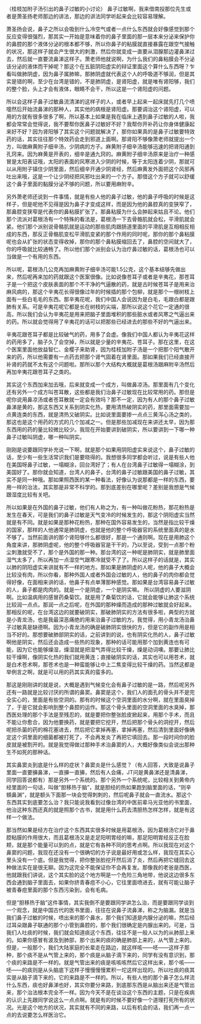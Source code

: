 （桂枝加附子汤引出的鼻子过敏的小讨论）
鼻子过敏啊，我来借南投那位先生或者是萧圣扬老师那边的讲法，那边的讲法同学听起来会比较容易理解。

萧圣扬会说，鼻子之所以会吸到什么冷空气或者一点什么东西就会好像感觉到那个反应变得很强烈，那其实一开始是意味着你的鼻子里面的那一层本来分泌来保护你的鼻腔的那个液体分泌的根本都不够，所以你鼻子的粘膜就直接暴露在跟空气接触的状况，那这样子就会产生很大的刺激，然后你就变成一直要从泪腺那边灌鼻涕过去，然后就一直要流鼻涕这样子。萧老师他就说啊，为什么我们的鼻粘膜会不分泌该分泌的液体而干掉呢？那这个在五脏阴阳虚实的辩证里面这个算什么东西呀？乍看叫做肺阴虚，因为鼻子属肺嘛，那肺阴虚就代表这个人的呼吸道不够润，但是其实是错的啊，至少在台湾是错的，不是肺阴虚，是肾阳虚，就是唯有肾阳够，我们的整个脸，头上才会有液体，眼睛不会干，所以这是一个肾阳虚的问题。

所以会这样子鼻子过敏鼻流清涕的这样子的人，或者早上起来一起床就先打几个喷嚏然后开始流鼻涕的那种人，其实他的病根是肾阳虚。那要调治这个肾阳虚，可以用的方就有很多很多了啊，所以基本上如果是我在临床上遇到鼻子过敏的人啦，我都会常常会觉得说，我不要帮你医鼻子过敏好不好？我帮你开补药让你身体健康起来好不好？因为肾阳够了其实这个问题就解决了，那你如果真的是鼻子过敏要特效药的话，其实往往那个特效药会走到邪道上面啊。那肾阳不够像萧老师就提出一个方，叫做麻黄附子细辛汤，少阴病的方子。麻黄附子细辛汤能够迅速的把肾阳通到孔窍来。因为麻黄是开表的，细辛是通九窍的。麻黄附子细辛汤原来是治疗一种感冒是太阳表证哦，太阳的表面的风寒进入少阴的时候，等于太阳连着少阴，那就可以从用附子镇住少阴里面，然后细辛开通少阴肾经，然后麻黄发外面把这个风邪再吐出来哦，这是一个让少阴经把风邪吐出来的一个方子。那借这个方子就可以舒缓这个鼻子里面的黏膜分泌不够的问题，所以要用麻附辛。

另外萧老师还说到一件事情，就是有些人他的鼻子过敏，他的鼻子呼吸的时候是这样子，但是呢他不见得是因为鼻子才变成这样，而是因为他的鼻腔真的变狭窄了，那鼻腔变狭窄是代表你的鼻粘膜扩张了。那鼻粘膜为什么会肿起来姑且不论。他们那个流派对葛根汤有一个特殊的看法是，葛根汤一下去骨骼肌就会松，平滑肌就会紧。他们那个派别说骨骼肌就是运动的那些肌肉跟肠道里面的平滑肌是互相相反相成的东西，那反正骨骼肌变松平滑肌变紧的那个作用的同时呢，那你的那个鼻粘膜呢也会从扩张的状态变得收掉，那你的那个鼻粘膜缩回去了，鼻腔的空间就大了，你的呼吸就比较通畅了。所以他们那个派别会认为治疗鼻过敏的话，葛根汤也可以当做是一个有用的东西。

所以呢，葛根汤几公克再加麻黄附子细辛汤可能1.5公克，这个基本结够先做出来，然后呢再来加的药就跟这个医案很像。比如说像苍耳子或者是辛夷花，那苍耳子是一个把这个皮肤表面的那个不干净的气逼散的药，就是古时候苍耳子是用来治麻风病的，那这个辛夷花长得很像过年的时候插的那个包柳，就是那个一根树枝上面有一些白毛毛的东西。那辛夷花呢，我们中国人会说因为是白毛，毛跟白都是跟肺有关系。可是辛夷花呢它都是长在树枝的尖端，那所以说这个花它一定通的很高，所以我们会认为辛夷花是用来把脑子里面堆积的那些脏水或者风寒之气逼出来的药。所以就会觉得用了辛夷花的话可以把那些已经进去的那些不好的气逼出来。

辛夷花跟苍耳子都是比较破气的药，用多了会虚。像我们中国人都认为辛夷花这样的药用多了，脑子久了会空掉，所以就是少量的辛夷花、苍耳子。那在这里，在这个医案里面他放益智仁、金樱子来助肾，因为桂枝加附子汤是一个把那个阳气散开来的药，所以他需要有一点药去把那个肾气固着在肾里面。那如果我们已经直接开补肾的药就不太有这个问题啦。那所以那个大结构大概就是葛根汤跟麻附辛汤然后再加辛夷花跟苍耳子之类的。

其实这个东西加来加去哦，后来就变成一个成方，叫做鼻凉汤。那里面有几个变化还有另外一个成方叫苍耳散，这些都是我们治鼻子过敏现在比较常用的药。那但是呢你说用鼻凉汤或者苍耳散就一定会有效吗？那不一定，因为有人的那个鼻子过敏鼻涕是黄的，那这东西又关系到阴实化热，要用清热破阴实的药，那里面需要加一点黄连类的东西，就是清热又破阴实。比如说里面要掺一点点三黄泻心汤之类的，那这也是这个用药的方式的几个加减之一。但是那些加减现在来讲还太早，因为那东西用的药的量比较微比较少。我现在开始要讲到破阴实，所以要讲到一下哪一种鼻子过敏叫阴虚，哪一种叫阴实。

刚刚是说要跟同学补充说一下啊，就是那个如果用阴阳虚实来说这个，鼻子过敏的话，至少有一些生活常识我们是要晓得的。我想很多同学都会听过，说是有些人他在美国呀鼻子过敏，一塌糊涂，回台湾好了；有人在台湾鼻子过敏得一塌糊涂，到美国好了。那你就会知道，台湾人的鼻子，台湾的鼻子过敏跟美国的鼻子过敏，其实不是同一种哦。那如果照西医的某一种看法，好像认为说那都是一样的东西，要用一样的治法，其实那是非常不科学的。那到底差别在哪里呢？差别是我想是气候跟湿度比较有关吧。

所以如果是在外国的鼻子过敏，他们有人称之为，有一种叫做花粉热，那花粉热是发生在春天，可是我们的鼻子过敏是天气变冷的时候发生的，那这个阴阳虚实当然就是有不同。就是如果是那种花粉热，那种在国外容易发生的，当然是指比较干燥的国家，那样的人他通常是肺阴虚，也就是他的整个呼吸器官的系统里面真的是水不够了。当然前面讲的那个肾阳够什么都很好，那是一个通则啊。现在是用肺这个角度来讲，那肺阴虚呢，他的整个呼吸器官是干干的，乃以至说，受到一点那个粉尘刺激就受不了，那个是外国的那一种。那台湾的这一种呢是肺阴实，就是肺里面湿气太多了，所以再加一点湿空气跟寒冷就受不了了。所以这样子的话就是，其实以肺的阴阳虚实来讲就有不一样的地方。那如果是肺阴虚的人呢，他的鼻子大概会比较没有肉，所以你看，那种外国人或者外国会过敏的人，他的鼻子的肉你都会觉得好像，在面相来讲的话，他鼻子有点单薄那种感觉。那如果是台湾容易鼻子过敏的人，鼻子都是肉肉的。就是一个是阴虚，一个是阴实嘛。
所以阴虚的人要滋阴啊。比如温病用的感冒药桑菊饮。就是用了桑菊饮的话，它就会能够让肺这个系统比较润一点点。那润一点之后呢，在外国的那种燥而造成的那种过敏就会好起来。那相反的呢，在台湾这边的就要破阴实，那破肺阴实的方法有很多啦，典型的方就是小青龙汤，也是我最深恶痛绝的用来治鼻子过敏的方。我觉得，用小青龙汤治鼻子过敏真是缺德啊。因为小青龙汤的确是破肺阴实很快的方，但是它的副作用是相当不好的。那想要破肺部阴实的话，之前讲到的说，也有阴实化热的人，鼻子过敏啊他是阴实，然后还会造成一些热的现象，那种的话可能用那个加到黄连也有可能，因为它也能够燥湿，燥湿就是把湿气弄得比较干燥，燥是动词噢。那要让肺比较干燥啊，像阴实化热的我们就用黄连；直接破阴实的话，其实也可以用苍术，就是白术苍术啊，那苍术也是一种蛮能够让中上二焦变得比较干燥的药。当然这都是举例言之啊，就是可以用的药其实真的蛮多的。

那这是刚刚讲的就是说，大概是遇到气候变化会有鼻子过敏的是一路，然后呢另外还有一路就是比较讨厌的所谓的鼻窦。鼻窦是这个，我们人的面孔的骨头并不是完全实心的，里面是有些空洞的。那有的时候这个空洞里面的水分啊，就在里面臭掉了，于是它就会影响到整个鼻腔的运作。那这个骨头里面的空洞里面的水臭掉，那西医处理的那个手法是至残忍的，就是要把你整张脸皮掀起来，用那个手术，而且不能让你愈合，因为他要换药，就是要把它挖开，然后把那个骨头的洞挖开，然后呢把杀菌的药的棉花塞进去，然后把它拿掉再塞，拿掉再塞，然后清到里面好像确定这个洞里面的细菌都被打死了，不会再发炎了再把它填回去。那一段时间你的脸皮就是被割开的。就是我觉得做过那种手术治鼻窦的人，大概好像类似会说出那种生不如死的那种话。

其实鼻窦炎到底是什么样的症状？鼻窦炎是什么感觉？（有人回答，大致是说鼻子里面一直要擤鼻涕，一直擤一直擤，然后有人会痛，JT问是黄鼻涕还是清鼻涕，同学回答说都有）那是另外一个系统的。那个另外一个系统呢，比较相关到黄帝内经里面的一句话，叫做“胆移热于脑”，就是胆经的热如果跑到脑里面的话，“则辛頞鼻渊”，就是额头下面那一块会觉得刺刺的，然后呢鼻子就会一直流水。那这个东西其实到底要怎么治？我只能说我看到过像台湾的中医前辈马光亚他的书里面，他治这种东西还真的就是照那个古书，就是用什么药去清胆热怎样怎样，就是有这样一个做法。

那当然如果是经方在治疗这个东西其实很多时候是用葛根汤，因为葛根汤它对于鼻腔粘膜的作用很大，而且葛根汤又是走足阳明胃经的嘛，那足阳明胃经反正在脸颊，就是那个能量可以到的点，就是它有各种不同的思考点啊。所以我现在对这个鼻窦的问题，我现在还没有一个很确切的方子说是最好用或怎么样，我现在其实心里头没有一个底。但是我觉得，把你整张脸挖开然后消了炎，然后再把它缝回去这种做法实在是很无聊。因为这完全不能保证你不会再复发。那像我的老爸是西医，他就跟我们讲说，这个其实脸的这个地方啊是一个危险三角地带，他说这边很多东西会通到脑子里面去，如果你挤青春痘不小心，它往里面喷进去，就有可能让脑子被青春痘里面的那个东西污染到，会有毛病。

但是“胆移热于脑”这件事情，其实我倒不是要跟同学讲怎么治，而是要跟同学谈到一个观念，就是中国古代的医书里面，往往在说鼻子流鼻涕，称之为脑漏。就是当我们鼻子过敏的时候，喷出来的那个鼻水，那个我们知道是内腺分泌的嘛，然后经过耳朵跟鼻子联通的那个小管到鼻腔的，那个我们很确定是内腺出来的。可是，当我们人吐痰的时候，我们就会知道痰这个东西，往往不是一般人以为的从肺部上来的。如果你感冒有波及到肺部，那个出来的痰的确是肺部上来的，从气管上来的。但是，一般那个，我们大陆家庭的长辈走在路边，就这样咳——呸——这样子那种，那个痰不是从气管上来的，那个痰是从脑子滴下来的，同学有没有意识到，那个痰的来路是不一样的。就是气管出来的痰是咳咳咳然后它这样出来，那个咳——呸——的痰则是从头脑底下这样子慢慢慢慢累积一坨这样出现的。所以吐痰的痰其实是从脑子滴下来的，它的来路是不一样的。所以，有些人他的那个鼻子怎么样流什么东西，痰也好鼻涕也好，其实你要分来路，到底那东西是从脑出来还是气管出来，那个治法根本完全不一样。因为今天不是在谈治这个东西的主题，只是在疾病的认识上先跟同学说这么一点点啊。就是有的时候不要好像一个道理打死所有的状况。光是这个地方的状况，其实就有不同的来路，以后有机会的话，我们再一点一点的去说要怎么样医治它。
